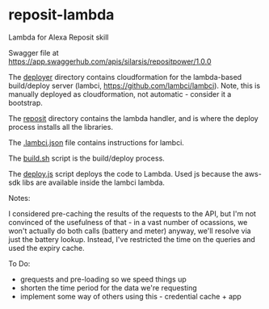 # reposit-lambda
Lambda for Alexa Reposit skill

Swagger file at https://app.swaggerhub.com/apis/silarsis/repositpower/1.0.0

The [deployer](./deployer/) directory contains cloudformation for the
lambda-based build/deploy server (lambci, https://github.com/lambci/lambci).
Note, this is manually deployed as cloudformation, not automatic - consider
it a bootstrap.

The [reposit](./reposit/) directory contains the lambda handler, and is where
the deploy process installs all the libraries.

The [.lambci.json](./.lambci.json) file contains instructions for lambci.

The [build.sh](./build.sh) script is the build/deploy process.

The [deploy.js](./deploy.js) script deploys the code to Lambda. Used js because
the aws-sdk libs are available inside the lambci lambda.

Notes:

I considered pre-caching the results of the requests to the API, but I'm not
convinced of the usefulness of that - in a vast number of ocassions, we won't
actually do both calls (battery and meter) anyway, we'll resolve via just the
battery lookup. Instead, I've restricted the time on the queries and used the
expiry cache.

To Do:

* grequests and pre-loading so we speed things up
* shorten the time period for the data we're requesting
* implement some way of others using this - credential cache + app
